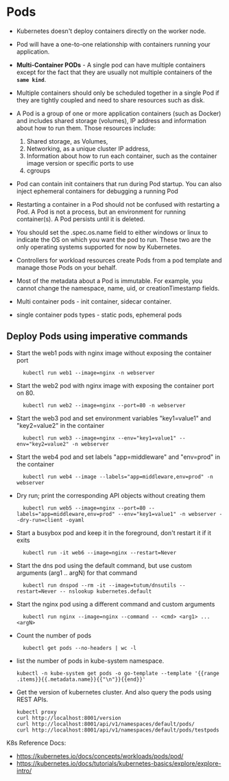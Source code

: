 # Pods
- Kubernetes doesn't deploy containers directly on the worker node.
- Pod will have a one-to-one relationship with containers running your application.
- **Multi-Container PODs** - A single pod can have multiple containers except for the fact that they are usually not multiple containers of the **`same kind`**.
- Multiple containers should only be scheduled together in a single Pod if they are tightly coupled and need to share resources such as disk.
- A Pod is a group of one or more application containers (such as Docker) and includes shared storage (volumes), IP address and information about how to run them. Those resources include:
  
   1. Shared storage, as Volumes,
   2. Networking, as a unique cluster IP address, 
   3. Information about how to run each container, such as the container image version or specific ports to use
   4. cgroups 
- Pod can contain init containers that run during Pod startup. You can also inject ephemeral containers for debugging a running Pod
- Restarting a container in a Pod should not be confused with restarting a Pod. A Pod is not a process, but an environment for running container(s). A Pod persists until it is deleted.
- You should set the .spec.os.name field to either windows or linux to indicate the OS on which you want the pod to run. These two are the only operating systems supported for now by Kubernetes.
- Controllers for workload resources create Pods from a pod template and manage those Pods on your behalf.
- Most of the metadata about a Pod is immutable. For example, you cannot change the namespace, name, uid, or creationTimestamp fields.
- Multi container pods - init container, sidecar container.
- single container pods types - static pods, ephemeral pods 
  
## Deploy Pods using imperative commands 
- Start the web1 pods with nginx image without exposing the container port

		kubectl run web1 --image=nginx -n webserver

- Start the web2 pod with nginx image with exposing the container port on 80.

		kubectl run web2 --image=nginx --port=80 -n webserver

- Start the web3 pod and set environment variables "key1=value1" and "key2=value2" in the container

		kubectl run web3 --image=nginx --env="key1=value1" --env="key2=value2" -n webserver
		
- Start the web4 pod and set labels "app=middleware" and "env=prod" in the container
  
		kubectl run web4 --image --labels="app=middleware,env=prod" -n webserver

- Dry run; print the corresponding API objects without creating them

		kubectl run web5 --image=nginx --port=80 --labels="app=middleware,env=prod" --env="key1=value1" -n webserver --dry-run=client -oyaml

- Start a busybox pod and keep it in the foreground, don't restart it if it exits

		kubectl run -it web6 --image=nginx --restart=Never

- Start the dns pod using the default command, but use custom arguments (arg1 .. argN) for that command

		kubectl run dnspod --rm -it --image=tutum/dnsutils --restart=Never -- nslookup kubernetes.default

- Start the nginx pod using a different command and custom arguments
  
		kubectl run nginx --image=nginx --command -- <cmd> <arg1> ... <argN>

- Count the number of pods

		kubectl get pods --no-headers | wc -l
- list the number of pods in kube-system namespace.
  ```
  kubectl -n kube-system get pods -o go-template --template '{{range .items}}{{.metadata.name}}{{"\n"}}{{end}}'
  ```
- Get the version of kubernetes cluster. And also query the pods using REST APIs. 
  ```
  kubectl proxy
  curl http://localhost:8001/version
  curl http://localhost:8001/api/v1/namespaces/default/pods/
  curl http://localhost:8001/api/v1/namespaces/default/pods/testpods
  ```


	

	

		
    
K8s Reference Docs:
- https://kubernetes.io/docs/concepts/workloads/pods/pod/
- https://kubernetes.io/docs/tutorials/kubernetes-basics/explore/explore-intro/


